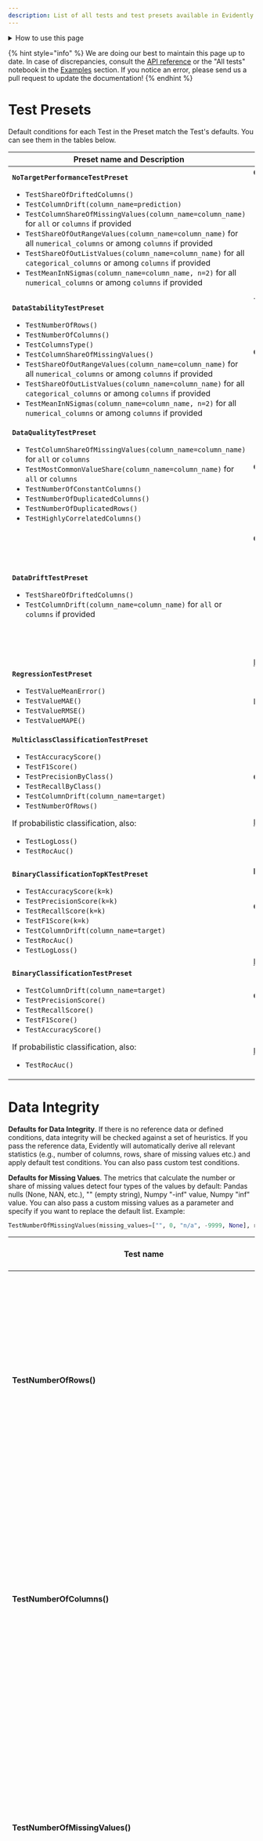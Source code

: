 ```yaml
---
description: List of all tests and test presets available in Evidently.
---
```


<details>

<summary>How to use this page</summary>
 
This is a reference page. You can return here:
* To discover **available tests** and choose which to include in a custom test suite.
* To understand which **parameters** you can change for a specific test or preset.
* To verify which tests are included in a **test preset**.

You can use the menu on the right to navigate the sections. We organize individual tests into groups, e.g. Data Quality, Data Integrity, Regression, etc. Note that these groups do **not** match the presets with similar names. For example, there are more Data Quality tests than in the `DataQualityTestPreset`. 

# How to read the tables

* **Name**: the name of the test or test preset.  
* **Description**: plain text explanation of the test, or the content of the preset. For tests, we specify whether it applies to the whole dataset or individual columns.
* **Parameters**: available configurations. 
  * Required parameters are necessary for calculations, e.g. a column name for a column-level test.
  * Optional parameters modify how the underlying metric is calculated, e.g. which statistical test or correlation method is used.
  * *Test condition parameters* help set the conditions (e.g. equal, not equal, greater than, etc.) that define the expectations from the test output. If the condition is violated, the test returns a fail. Here you can see the complete list of the [standard condition parameteres](../tests-and-reports/custom-test-suite.md#custom-conditions). They apply to most of the tests, and are optional.
* **Default tests condition**: they apply if you do not set a custom сondition. 
  * With reference: the test conditions that apply when you pass a reference dataset and Evidently can derive expectations from it. 
  * No reference: the test conditions that apply if you do not provide the reference. They are based on heuristics.
 
**Test visualizations**. Each test also includes a default render. If you want to see the visualization, navigate to the [example notebooks](../examples/examples.md).
</details>

{% hint style="info" %} 
We are doing our best to maintain this page up to date. In case of discrepancies, consult the [API reference](https://docs.evidentlyai.com/reference/api-reference) or the "All tests" notebook in the [Examples](../examples/examples.md) section. If you notice an error, please send us a pull request to update the documentation! 
{% endhint %}

# Test Presets

Default conditions for each Test in the Preset match the Test's defaults. You can see them in the tables below.

| Preset name and Description | Parameters |
|---|---|
| **`NoTargetPerformanceTestPreset`**<br><ul><li> `TestShareOfDriftedColumns()`</li><li>`TestColumnDrift(column_name=prediction)`</li><li>`TestColumnShareOfMissingValues(column_name=column_name)` for `all` or `сolumns` if provided </li><li>`TestShareOfOutRangeValues(column_name=column_name)` for all `numerical_columns` or among `columns` if provided</li><li>`TestShareOfOutListValues(column_name=column_name)` for all `categorical_columns` or among `columns` if provided</li><li>`TestMeanInNSigmas(column_name=column_name, n=2)` for all `numerical_columns` or among `columns` if provided </li></ul>| **Optional**:<ul><li>`columns`</li><li>`stattest`</li><li>`cat_stattest`</li><li>`num_stattest`</li><li>`per_column_stattest`</li><li>`stattest_threshold`</li><li>`cat_stattest_threshold`</li><li>`num_stattest_threshold`</li><li>`per_column_stattest_threshold`</li><li>`drift_share`</li></ul>. [How to set data drift parameters](../customization/options-for-statistical-tests.md).|
| **`DataStabilityTestPreset`**<br><ul><li>`TestNumberOfRows()`</li><li>`TestNumberOfColumns()`</li><li>`TestColumnsType()`</li><li>`TestColumnShareOfMissingValues()`</li><li>`TestShareOfOutRangeValues(column_name=column_name)` for all `numerical_columns` or among `columns` if provided</li><li>`TestShareOfOutListValues(column_name=column_name)` for all `categorical_columns` or among `columns` if provided</li><li>`TestMeanInNSigmas(column_name=column_name, n=2)` for all `numerical_columns` or among `columns` if provided </li></ul>| **Optional**:<ul><li>`columns`</li></ul> |
| **`DataQualityTestPreset`**<br>  <ul><li>`TestColumnShareOfMissingValues(column_name=column_name)` for `all` or `columns` </li><li>`TestMostCommonValueShare(column_name=column_name)` for `all` or `columns`</li><li>`TestNumberOfConstantColumns()`</li><li>`TestNumberOfDuplicatedColumns()`</li><li>`TestNumberOfDuplicatedRows()`</li><li>`TestHighlyCorrelatedColumns()`</li></ul>| **Optional:**<ul><li>`columns`</li></ul> |
| **`DataDriftTestPreset`**<br> <ul><li>`TestShareOfDriftedColumns()`</li><li>`TestColumnDrift(column_name=column_name)` for `all` or `сolumns` if provided </li></ul> | **Optional**:<ul><li>`columns`</li><li>`stattest`</li><li>`cat_stattest`</li><li>`num_stattest`</li><li>`per_column_stattest`</li><li>`stattest_threshold`</li><li>`cat_stattest_threshold`</li><li>`num_stattest_threshold`</li><li>`per_column_stattest_threshold`</li><li>`drift_share`</li></ul>[How to set data drift parameters](../customization/options-for-statistical-tests.md). |
| **`RegressionTestPreset`**<br> <ul><li>`TestValueMeanError()`</li><li>`TestValueMAE()`</li><li>`TestValueRMSE()`</li><li>`TestValueMAPE()`</li></ul> | N/A |
| **`MulticlassClassificationTestPreset`**<br> <ul><li>`TestAccuracyScore()`</li><li>`TestF1Score()`</li><li>`TestPrecisionByClass()`</li><li>`TestRecallByClass()`</li><li>`TestColumnDrift(column_name=target)`</li><li>`TestNumberOfRows()`</li></ul>If probabilistic classification, also: <ul><li>`TestLogLoss()`</li><li>`TestRocAuc()`</li></ul>| **Optional**:<ul><li>`stattest`</li><li>`stattest_threshold`</li></ul> [How to set data drift parameters](../customization/options-for-statistical-tests.md).  |
| **`BinaryClassificationTopKTestPreset`**<br> <ul><li>`TestAccuracyScore(k=k)`</li><li>`TestPrecisionScore(k=k)`</li><li>`TestRecallScore(k=k)`</li><li>`TestF1Score(k=k)`</li><li>`TestColumnDrift(column_name=target)`</li><li>`TestRocAuc()`</li><li>`TestLogLoss()`</li></ul> |**Required**:<ul><li>`k`</li></ul>**Optional**:<ul><li>`stattest`</li><li>`stattest_threshold`</li><li>`probas_threshold`</li></ul> [How to set data drift parameters](../customization/options-for-statistical-tests.md). |
| **`BinaryClassificationTestPreset`** <br><ul><li>`TestColumnDrift(column_name=target)`</li><li>`TestPrecisionScore()`</li><li>`TestRecallScore()`</li><li>`TestF1Score()`</li><li>`TestAccuracyScore()`</li></ul>If probabilistic classification, also:<ul><li>`TestRocAuc()`</li></ul> | **Optional**:<ul><li>`stattest`</li><li>`stattest_threshold`</li><li>`probas_threshold`</li></ul> [How to set data drift parameters](../customization/options-for-statistical-tests.md)|

# Data Integrity

**Defaults for Data Integrity**. If there is no reference data or defined conditions, data integrity will be checked against a set of heuristics. If you pass the reference data, Evidently will automatically derive all relevant statistics (e.g., number of columns, rows, share of missing values etc.) and apply default test conditions. You can also pass custom test conditions.  

**Defaults for Missing Values**. The metrics that calculate the number or share of missing values detect four types of the values by default: Pandas nulls (None, NAN, etc.), "" (empty string), Numpy "-inf" value, Numpy "inf" value. You can also pass a custom missing values as a parameter and specify if you want to replace the default list. Example:

```python
TestNumberOfMissingValues(missing_values=["", 0, "n/a", -9999, None], replace=True)
```

| Test name  | Description | Parameters | Default test condition | 
|---|---|---|---|
| **TestNumberOfRows()** | Dataset-level. <br><br> Tests the number of rows against the reference or a defined condition.|  **Required**:<br> N/A <br><br> **Optional**:<br> N/A <br><br>**Test conditions**: <ul><li>*standard parameters*</li></ul>| Expects +/-10% or >30.<br><br>**With reference**: the test fails if the number of rows differs by over 10% from the reference. <br><br>**No reference**: the test fails if the number of rows is <= 30.|
| **TestNumberOfColumns()** | Dataset-level. <br><br> Tests the number of columns against the reference or a defined condition. | **Required**:<br> N/A <br><br> **Optional**:<br> N/A <br><br>**Test conditions**: <ul><li>*standard parameters*</li></ul>| Expects the same or non-zero.<br><br>**With reference**: the test fails if the number of columns differs from the reference. <br><br>**No reference**: the test fails if the number of columns is 0.|
| **TestNumberOfMissingValues()** | Dataset-level. <br><br> Tests the number of missing values in the dataset against the reference or a defined condition.|**Required**:<br> N/A <br><br> **Optional**: <ul><li>`missing_values = [], replace = True/False` (default = default list)</li></ul> **Test conditions**: <ul><li>*standard parameters*</li></ul>| Expects up to +10% or 0. <br><br>**With reference**: the test fails if the share of missing values is over 10% higher than in reference. <br><br>**No reference**: the test fails if the dataset contains missing values.|
| **TestShareOfMissingValues()**| Dataset-level. <br><br> Tests the share of missing values in the dataset against the reference or a defined condition.|**Required**:<br> N/A <br><br> **Optional**: <ul><li>`missing_values = [], replace = True/False` (default = default list)</li></ul>**Test conditions**: <ul><li>*standard parameters*</li></ul> | Expects up to +10% or 0. <br><br>**With reference**: the test fails if the share of missing values is over 10% higher than in reference.<br><br>**No reference**:  the test fails if the dataset contains missing values.|
| **TestNumberOfColumnsWithMissingValues()**| Dataset-level. <br><br>Tests the number of columns that contain missing values in the dataset against the reference or a defined condition.|**Required**:<br> N/A <br><br> **Optional**: <ul><li>`missing_values = [], replace = True/False` (default = default list)</li></ul>**Test conditions**: <ul><li>*standard parameters*</li></ul> | Expects <= or 0. <br><br>**With reference**: the test fails if the number of columns with missing values is higher than in reference.  <br>**No reference**: the test fails if the dataset contains columns with missing values.|
| **TestShareOfColumnsWithMissingValues()** | Dataset-level. <br><br> Tests the share of columns that contain missing values in the dataset against the reference or a defined condition.| **Required**:<br> N/A <br><br> **Optional**: <ul><li>`missing_values = [], replace = True/False` (default = default list)</li></ul>**Test conditions**: <ul><li>*standard parameters*</li></ul> | Expects <= or 0. <br><br>**With reference**: the test fails if the share of columns with missing values is higher than in reference.  <br><br>**No reference**: the test fails if the dataset contains columns with missing values.|
| **TestNumberOfRowsWithMissingValues()** | Dataset-level. <br><br> Tests the number of rows that contain missing values against the reference or a defined condition. | **Required**:<br>N/A<br><br>**Optional**:<ul><li>`missing_values = [], replace = True/False` (default = default list)</li></ul> **Test conditions** <ul><li>*standard parameters*</li></ul>| Expects up to +10% or 0.<br><br>**With reference**: the test fails if the share of rows with missing values is over 10% higher than in reference. <br><br>**No reference**: the test fails if the dataset contains rows with missing values.|
| **TestShareOfRowsWithMissingValues()** | Dataset-level. <br><br> Tests the share of rows that contain missing values against the reference or a defined condition. | **Required**:<br>N/A<br><br>**Optional**:<ul><li>`missing_values = [], replace = True/False` (default = default list)</li></ul>**Test conditions** <ul><li>*standard parameters*</li></ul>| Expects up to +10% or 0.<br><br>**With reference**: the test fails if the share of rows with missing values is over 10% higher than in reference. <br><br>**No reference**: the test fails if the dataset contains rows with missing values.|
| **TestNumberOfDifferentMissingValues()**| Dataset-level. <br><br> Tests the number of differently encoded missing values in the dataset against the reference or a defined condition. Detects 4 types of missing values by default and/or values from a user list. | **Required**:<br>N/A<br><br>**Optional**:<ul><li>`missing_values: list <br>replace: bool = True`(default = default list)</li></ul> **Test conditions** <ul><li>*standard parameters*</li></ul> | Expects <= or none.<br><br>**With reference**: the test fails if the current dataset has more types of missing values. <br><br>**No reference**: the test fails if the current dataset contains missing values. 
| **TestNumberOfConstantColumns()** | Dataset-level. <br><br> Tests the number of columns with all constant values against reference or a defined condition. |**Required**:<br> N/A <br><br> **Optional**:<br> N/A <br><br>**Test conditions**: <ul><li>*standard parameters*</li></ul>| Expects =< or none.<br><br>**With reference**: the test fails if the number of constant columns is higher than in the reference.<br><br>**No reference**: the test fails if there is at least one constant column.|
| **TestNumberOfEmptyRows()** | Dataset-level. <br><br> Tests the number of empty rows against reference or a defined condition. |**Required**:<br> N/A <br><br> **Optional**:<br> N/A <br><br>**Test conditions**: <ul><li>*standard parameters*</li></ul>| Expects +/- 10% or none.<br><br>**With reference**: the test fails if the share of empty rows is over 10% higher or lower than in the reference.<br><br>**No reference**: the test fails if there is at least one empty row.|
| **TestNumberOfEmptyColumns()** | Dataset-level. <br><br> Tests the number of empty columns against reference or a defined condition.|**Required**:<br> N/A <br><br> **Optional**:<br> N/A <br><br>**Test conditions**: <ul><li>*standard parameters*</li></ul>| Expects =< or none.<br><br>**With reference**: the test fails if the number of empty columns is higher than in the reference.<br><br>**No reference**: the test fails if there is at least one empty column.|
| **TestNumberOfDuplicatedRows()** | Dataset-level. <br><br> Tests the number of duplicate rows against reference or a defined condition. |**Required**:<br> N/A <br><br> **Optional**:<br> N/A <br><br>**Test conditions**: <ul><li>*standard parameters*</li></ul>| Expects +/- 10% or none.<br><br>**With reference**: the test fails if the share of duplicate rows is over 10% higher or lower than in the reference.<br><br>**No reference**: the test fails if there is at least one duplicate row. |
| **TestNumberOfDuplicatedColumns()** | Dataset-level. <br><br> Tests the number of duplicate columns against reference or a defined condition. |**Required**:<br> N/A <br><br> **Optional**:<br> N/A <br><br>**Test conditions**: <ul><li>*standard parameters*</li></ul>| Expects =< or none.<br><br>**With reference**: the test fails if the number of duplicate columns is higher than in the reference.<br><br>**No reference**: the test fails if there is at least one duplicate column.|
| **TestColumnsType()**| Dataset-level. <br><br> Tests the types of all columns against the reference.| **Required**:<br> N/A <br><br> **Optional**:<br> `columns_type: dict` <br><br>**Test conditions**:<br> N/A | Expects types to match.<br><br>**With reference**: the test fails if at least one column type does not match. <br>**No reference**: N/A |
| **TestColumnNumberOfMissingValues**(column_name='name')| Column-level. <br><br> Tests the number of missing values in a given column against the reference or a defined condition.| **Required**:<ul><li>`column_name`</li></ul>**Optional**:<ul><li>`missing_values = [], replace = True/False` (default = default list)</li></ul> **Test conditions** <ul><li>*standard parameters*</li></ul> | Expects up to 10% or none.<br><br>**With reference**: the test fails if the share of missing values in a column is over 10% higher than in reference. <br><br>**No reference**: the test fails if the column contains missing values.|
| **TestColumnShareOfMissingValues**(column_name='name')| Column-level. <br><br> Tests the share of missing values in a given column against the reference or a defined condition.| **Required**:<ul><li>`column_name`</li></ul>**Optional**:<ul><li>`missing_values = [], replace = True/False` (default = default list)</li></ul>**Test conditions** <ul><li>*standard parameters*</li></ul> | Expects up to 10% or none.<br><br>**With reference**: the test fails if the share of missing values in a column is over 10% higher than in reference. <br>**No reference**: the test fails if the column contains missing values.|
| **TestColumnNumberOfDifferentMissingValues**(column_name='name')| Column-level. <br><br> Tests the number of differently encoded missing values in the column against reference or a defined condition. Detects 4 types of missing values by default and/or values from a user list. | **Required**:<ul><li>`column_name`</li></ul>**Optional**:<ul><li>`missing_values = [], replace = True/False` (default = default list)</li></ul> **Test conditions**: <ul><li>*standard parameters*</li></ul>| Expects <= or none.<br><br>**With reference**: the test fails if the current column has more types of missing values. <br><br>**No reference**: The test fails if the column contains missing values.|
| **TestColumnAllConstantValues**(column_name='name') | Column-level. <br><br> Tests if all the values in a given column are constant.|**Required**: <ul><li>`column_name`</li></ul>**Optional**:<br> N/A<br><br>**Test conditions**: <br> N/A| Expects non-constant.<br><br>The test fails if all values in a given column are constant.|
| **TestColumnAllUniqueValues**(column_name='name') | Column-level. <br><br> Tests if all the values in a given column are unique.| **Required**: <ul><li>`column_name`</li></ul>**Optional**:<br> N/A<br><br>**Test conditions**:<br> N/A | Expects all unique (e.g., IDs).<br><br>The test fails if at least one value in a given column is not unique.|
| **TestColumnRegExp**(column_name='name, reg_exp='^[0..9]') | Column-level. <br><br> Tests the number of values in a column that do not match a defined regular expression, against reference or a defined condition. |**Required**: <ul><li>`column_name`</li><li>`reg_exp`</li></ul>**Optional**:<br>N/A<br><br>**Test conditions**:<ul><li>*standard parameters* </li></ul>| **With reference**: the test fails if the share of values that match a regular expression is over 10% higher or lower than in the reference.<br><br>**No reference**: the test fails if at least one of the values does not match a regular expression. |

# Data Quality

**Defaults for data quality**. If there is no reference data or defined conditions, data quality will be checked against a set of heuristics. If you pass the reference data, Evidently will automatically derive all relevant statistics (e.g., min value, max value, value range, value list, etc.) and apply default test conditions. You can also pass custom test conditions.  

| Test name  | Description | Parameters | Default test conditions | 
|---|---|---|---|
| **TestConflictTarget()**| Dataset-level. <br><br> Tests if there are conflicts in the target (instances where a different label is assigned for an identical input). | N/A | Expects no conflicts in the target (with or without reference). |
| **TestConflictPrediction()**| Dataset-level. <br><br> Tests if there are conflicts in the prediction (instances where a different prediction is made for an identical input). | N/A | Expects no conflicts in the target (with or without reference). |
| **TestTargetPredictionCorrelation()** | Dataset-level. <br><br> Tests the strength of correlation between the target and prediction.| **Required**:<br>N/A<br><br> **Optional:**  <ul><li>`method` (default = `pearson`, available = `pearson`, `spearman`, `kendall`, `cramer_v`)</li></ul> **Test conditions**: <ul><li>*standard parameters*</li></ul> | Expects +/- 0.25 in correlation strength, or > 0. <br><br>**With reference**: the test fails if there is a 0.25+ change in the correlation strength between target and prediction.<br><br>**No reference**: the test fails if the correlation between target and prediction <=0 |
| **TestHighlyCorrelatedColumns()**| Dataset-level. <br><br> Tests the strongest correlation between a pair of features, against reference or a defined condition. <br> | **Required**:<br>N/A<br><br> **Optional:**  <ul><li>`method` (default = `pearson`, available = `pearson`, `spearman`, `kendall`, `cramer_v`)</li></ul> **Test conditions**: <ul><li>*standard parameters*</li></ul>| Expects +/- 10% in max correlation strength, or < 0.9.<br><br>**With reference**: the test fails if there is a 10%+ change in the correlation strength for the most correlated feature pair.<br><br> **No reference**: the test fails if there is at least one pair of features with the correlation >= 0.9 |
| **TestTargetFeaturesCorrelations()**| Dataset-level. <br><br> Tests if any of the features is highly correlated with the target. <br>Example use: to detect target leak. |  **Required**:<br>N/A<br><br> **Optional:**  <ul><li>'`method` (default = `pearson`, available = `pearson`, `spearman`, `kendall`, `cramer_v`)</li></ul> **Test conditions**: <ul><li>*standard parameters*</li></ul> | Expects +/- 10% in max correlation strength, or < 0.9.<br><br>**With reference**: the test fails if there is a 10%+ change in the correlation strength for the feature most correlated with the target.<br><br>**No reference**: the test fails if at least one feature is correlated with the target >= 0.9 |
| **TestPredictionFeaturesCorrelations()**| Dataset-level. <br><br> Tests if any of the features is highly correlated with the prediction <br>Example use: to detect when predictions rely on a single feature. | **Required**:<br>N/A<br><br> **Optional:**  <ul><li>`method` (default = `pearson`, available = `pearson`, `spearman`, `kendall`, `cramer_v`)</li></ul> **Test conditions**: <ul><li>*standard parameters*</li></ul>| Expects +/- 10% in max correlation strength, or < 0.9.<br><br>**With reference**: the test fails if there is a 10%+ change in the correlation strength for the feature most correlated with the prediction.<br><br>**No reference**: the test fails if at least one feature is correlated with the prediction >= 0.9 |
| **TestCorrelationChanges()** | Dataset-level. <br><br> Tests the number of correlation violations (significant change in the correlation strength between the two features).|  **Required**:<br>N/A<br><br> **Optional:**  <ul><li>`method` (default = `pearson`, available = `pearson`, `spearman`, `kendall`, `cramer_v`)</li><li>`corr_diff` (default = 0.25) </li></ul> **Test conditions**: <ul><li>*standard parameters*</li></ul>| Expects none.<br><br>**With reference**: the test fails if at least 1 correlation violation is detected. <br><br>**No reference**: N/A |
| **TestColumnValueMin**(column_name='num-column') | Column-level. <br><br> Tests the minimum value of a given numerical column against reference or a defined condition. |  **Required**:<ul><li>`column_name`</li></ul> **Optional:** N/A <br><br> **Test conditions**: <ul><li>*standard parameters*</li></ul> | Expects not lower.<br><br>**With reference**: the test fails if the minimum value is lower than in the reference.<br><br>**No reference**: N/A |
| **TestColumnValueMax**(column_name='num-column') | Column-level. <br><br> Tests the maximum value of a given numerical column against reference or a defined condition. |   **Required**:<ul><li>`column_name`</li></ul> **Optional:** N/A <br><br> **Test conditions**: <ul><li>*standard parameters*</li></ul> | Expects not higher.<br><br>**With reference**: the test fails if the maximum value is higher than in the reference.<br><br>**No reference**: N/A |
| **TestColumnValueMean**(column_name='num-column') | Column-level. <br><br> Tests the mean value of a given numerical column against reference or a defined condition. |   **Required**:<ul><li>`column_name`</li></ul> **Optional:**<br> N/A <br><br> **Test conditions**: <ul><li>*standard parameters*</li></ul> | Expects +/-10%.<br><br>**With reference**: the test fails if the mean value is different by more than 10%.<br><br>**No reference**: N/A |
| **TestColumnValueMedian**(column_name='num-column') | Column-level. <br><br> Tests the median value of a given numerical column against reference or a defined condition. |   **Required**:<ul><li>`column_name`</li></ul> **Optional:**<br> N/A <br><br> **Test conditions**: <ul><li>*standard parameters*</li></ul> | Expects +/-10%.<br><br>**With reference**: the test fails if the median value is different by more than 10%.<br><br>**No reference**: N/A |
| **TestColumnValueStd**(column_name='num-column')<br>| Column-level. <br><br> Tests the standard deviation of a given numerical column against reference or a defined condition. |   **Required**:<ul><li>`column_name`</li></ul> **Optional:**<br> N/A <br><br> **Test conditions**: <ul><li>*standard parameters*</li></ul> | Expects +/-10%.<br><br>**With reference**: the test fails if the standard deviation is different by more than 10%.<br><br>**No reference**: N/A |
| **TestNumberOfUniqueValues**(column_name='name')<br>    | Column-level. <br><br> Tests the number of unique values in a given column against reference or a defined condition. |   **Required**:<ul><li>`column_name`</li></ul> **Optional:**<br> N/A <br><br> **Test conditions**: <ul><li>*standard parameters*</li></ul> | Expects +/-10%.<br><br>**With reference**: the test fails if the share of unique values is different by more than 10%.<br><br>**No reference**: N/A |
| **TestUniqueValuesShare**(column_name='name') | Column-level. <br><br> Tests the share of unique values in a given column against reference or a defined condition.  |   **Required**:<ul><li>`column_name`</li></ul> **Optional:**<br> N/A <br><br> **Test conditions**: <ul><li>*standard parameters*</li></ul> | Expects +/-10%.<br><br>**With reference**: the test fails if the share of unique values is different by more than 10%.<br><br>**No reference**: N/A |
| **TestMostCommonValueShare**(column_name='name') | Column-level. <br><br> Tests the share of the most common value in a given column against reference or a defined condition. |   **Required**:<ul><li>`column_name`</li></ul> **Optional:**<br> N/A <br><br> **Test conditions**: <ul><li>*standard parameters*</li></ul> | Expects +/-10%.<br><br>**With reference**: the test fails if the share of the most common value is different by more than 10% from the reference.<br><br>**No reference**: the test fails if the share of the most common value is >= 80%. |
| **TestMeanInNSigmas**(column_name='num-column') | Column-level. <br><br> Tests if the mean value in a given numerical column is within the expected range , defined in standard deviations. This test requires reference. | **Required**:<ul><li>`column_name`</li></ul> **Optional:** <ul><li>`n_sigmas`</li></ul> | Expects +/- 2 std dev.<br><br>**With reference**: the test fails if the current mean value is out of the +/- 2 std dev interval from the reference mean value. <br><br>**No reference**: N/A |
| **TestValueRange**(column_name='num_column') | Column-level. <br><br> Tests if a numerical column contains values out of the min-max range. |  **Required**:<ul><li>`column_name`</li></ul> **Optional:** <ul><li>`left`</li><li>`right`</li></ul> **Test conditions**:<br>N/A | Expects all values to be in range.<br><br>**With reference**: the test fails if the column contains values out of the min-max range as seen in the reference. <br><br>**No reference**: N/A |
| **TestShareOfOutRangeValues**(column_name='num_column')| Column-level. <br><br> Tests the share of values out of the min-max range against reference or a defined condition. | **Required**:<ul><li>`column_name`</li></ul> **Optional:** <ul><li>`left`</li><li>`right`</li></ul> **Test conditions**: <ul><li>*standard parameters*</li></ul>|| Expects all values to be in range.<br><br>  | Expects all values to be in range.<br><br>**With reference**: the test fails if at least 1 value is out of range (as seen in reference).<br><br>**No reference**: N/A |
| **TestNumberOfOutRangeValues**(column_name='num_column') | Column-level. <br><br> Tests the number of values out of the min-max range against reference or a defined condition. | **Required**:<ul><li>`column_name`</li></ul> **Optional:** <ul><li>`left`</li><li>`right`</li></ul> **Test conditions**: <ul><li>*standard parameters*</li></ul>|| Expects all values to be in range.<br><br>**With reference**: the test fails if at least 1 value is out of range (as seen in reference). <br><br>**No reference**: N/A |
| **TestValueList**(column_name='cat_column')   | Column-level. <br><br> Tests if a categorical column contains values out of the list.  |  **Required**:<ul><li>`column_name`</li></ul> **Optional:** <ul><li>`values: List[str]`</li></ul> **Test conditions**:<br>N/A| Expects all values to be in the list.<br><br>**With reference**: the test fails if the column contains values out of the list (as seen in reference). <br><br>**No reference**: N/A |
| **TestNumberOfOutListValues**(column_name='cat_column')| Column-level. <br><br> Tests the number of values in a given column that are out of list, against reference or a defined condition. | **Required**:<ul><li>`column_name`</li></ul> **Optional:** <ul><li>`values: List[str]`</li></ul> **Test conditions**: <ul><li>*standard parameters*</li></ul> | Expects all values to be in the list. <br><br>**With reference**: the test fails if the column contains values out of the list (as seen in reference). <br><br>**No reference**: N/A |
| **TestShareOfOutListValues**(column_name='cat_column')| Column-level. <br><br> Tests the share of values in a given column that are out of list against reference or a defined condition. |  **Required**:<ul><li>`column_name`</li></ul> **Optional:** <ul><li>`values: List[str]`</li></ul> **Test conditions**: <ul><li>*standard parameters*</li></ul> | Expects all values to be in the list. <br><br>**With reference**: the test fails if the column contains values out of the list (as seen in reference). <br>**No reference**: N/A |
|**TestColumnQuantile**(column_name='num_column', quantile=0.25) | Column-level. <br><br> Computes a quantile value and compares it to the reference or against a defined condition. |  **Required**:<ul><li>`column_name`</li><li>`quantile`</li></ul> **Optional:** N/A <br><br> **Test conditions**: <ul><li>*standard parameters*</li></ul> | Expects +/-10%.<br><br>**With reference**: the test fails if the quantile value is over 10% higher or lower. <br><br>**No reference**: N/A |

# Data Drift

**Defaults for Data Drift**. By default, all data drift tests use the Evidently [drift detection logic](data-drift-algorithm.md) that selects a different statistical test or metric based on feature type and volume. You always need a reference dataset.

To modify the logic or select a different test, you should set [data drift parameters](../customization/options-for-statistical-tests.md). 

| Test name | Description | Parameters | Default test conditions | 
|---|---|---|---|
| **TestNumberOfDriftedColumns()** | Dataset-level. <br><br> Compares the distribution of each column in the current dataset to the reference and tests the number of drifting features against a defined condition.| **Required**:<br>N/A<br><br>**Optional:**<ul><li>`сolumns`</li><li>`stattest`(default=automated selection)</li><li>`cat_stattest`</li><li>`num_stattest`</li><li>`per_column_stattest`</li><li>`stattest_threshold`(default=test default)</li><li>`cat_stattest_threshold`</li><li>`num_stattest_threshold`</li><li>`per_column_stattest_threshold`</li></ul>**Test conditions**:<ul><li>*standard parameters*</li></ul> | Expects =< ⅓ features to drift.<br><br>**With reference:** If > 1/3 of features drifted, the test fails.<br><br>**No reference:** N/A |
| **TestShareOfDriftedColumns()** | Dataset-level. <br><br> Compares the distribution of each column in the current dataset to the reference and tests the share of drifting features against a defined condition.| **Required**:<br>N/A<br><br>**Optional:**<ul><li>`сolumns`</li><li>`stattest`(default=automated selection)</li><li>`cat_stattest`</li><li>`num_stattest`</li><li>`per_column_stattest`</li><li>`stattest_threshold`(default=test default)</li><li>`cat_stattest_threshold`</li><li>`num_stattest_threshold`</li><li>`per_column_stattest_threshold`</li></ul>**Test conditions**:<ul><li>*standard parameters*</li></ul> | Expects =< ⅓ features to drift.<br><br>**With reference:** If > 1/3 of features drifted, the test fails.<br><br>**No reference:** N/A  |
| **TestColumnDrift(column_name='name')**| Column-level. <br><br> Tests if there is a distribution shift in a given column compared to the reference.| **Required**: <ul><li>column_name</ul></li> **Optional**:<ul><li>`stattest`(default=automated selection)</li><li>`stattest_threshold`(default=test default)</li></ul>| Expects no drift.<br><br>**With reference:** the test fails if the distribution drift is detected in a given column.<br><br>**No reference:** N/A |
| **TestEmbeddingsDrift(embeddings_name='small_subset')**| Column-level. <br><br> Tests if there is drift in embeddings compared to reference.| **Required**: <ul><li>column_name</ul></li> **Optional**:<ul><li>`drift_method`(default=model)</li></ul>| Expects no drift.<br><br>**With reference:** the test fails if the drift is detected in a given subset of columns.<br><br>**No reference:** N/A |


# Regression

**Defaults for Regression tests**: if there is no reference data or defined conditions, Evidently will compare the model performance to a dummy model that predicts the optimal constant (varies by the metric). You can also pass the reference dataset and run the test with default conditions, or define custom test conditions.

| Test name  | Description | Parameters | Default test conditions |  
|---|---|---|---|
| **TestValueMAE()**<br> | Dataset-level. <br><br> Computes the Mean Absolute Error (MAE) and compares it to the reference or against a defined condition.  | **Required**:<br>N/A<br><br> **Optional:**<br>N/A<br><br>**Test conditions**: <ul><li>*standard parameters*</li></ul>  | Expects +/-10% or better than a dummy model.<br><br>**With reference**: if MAE is higher or lower by over 10%, the test fails. <br><br>**No reference**: the test fails if the MAE value is higher than the MAE of the dummy model that predicts the optimal constant (median of the target value). |
| **TestValueRMSE()** | Dataset-level. Computes the Root Mean Square Error (RMSE) and compares it to the reference or against a defined condition. |**Required**:<br>N/A<br><br> **Optional**:<br>N/A<br><br> **Test conditions** <ul><li>*standard parameters*</li></ul>| Expects +/-10% or better than a dummy model.<br><br>**With reference**: if RMSE is higher or lower by over 10%, the test fails.<br><br>**No reference**: the test fails if the RMSE value is higher than the RMSE of the dummy model that predicts the optimal constant (mean of the target value). |
| **TestValueMeanError()**<br>| Dataset-level. <br><br> Computes the Mean Error (ME) and tests if it is near zero or compares it against a defined condition. | **Required**:<br>N/A<br><br> **Optional**:<br>N/A<br><br> **Test conditions** <ul><li>*standard parameters*</li></ul>| Expects the Mean Error to be near zero.<br><br>**With/without reference**: the test fails if the Mean Error is skewed and the condition is violated. <br>Condition: eq = approx(absolute=0.1\*error_std)<br>error_std  =  (curr_true - curr_preds).std() |
| **TestValueMAPE()** | Dataset-level. <br><br> Computes the Mean Absolute Percentage Error (MAPE) and compares it to the reference or against a defined condition. | **Required**:<br>N/A<br><br> **Optional:**<br>N/A<br><br>**Test conditions**: <ul><li>*standard parameters*</li></ul> | Expects +/-10% or better than a dummy model.<br><br>**With reference**: if MAPE is higher or lower by over 10%, the test fails.<br><br>**No reference**: the test fails if the MAPE value is higher than the MAPE of the dummy model that predicts the optimal constant (weighted median of the target value). |
| **TestValueAbsMaxError()** | Dataset-level. <br><br> Computes the absolute maximum error and compares it to the reference or against a defined condition.| **Required**:<br>N/A<br><br> **Optional:**<br>N/A<br><br>**Test conditions**: <ul><li>*standard parameters*</li></ul>| Expects +/-10% or better than a dummy model.<br><br>**With reference**: if the absolute maximum error is higher or lower by over 10%, the test fails. <br><br>**No reference**: the test fails if the absolute maximum error is higher than the absolute maximum error of the dummy model that predicts the optimal constant (median of the target value). |
| **TestValueR2Score()** | Dataset-level. <br><br> Computes the R2 Score (coefficient of determination) and compares it to the reference or against a defined condition. | **Required**:<br>N/A<br><br> **Optional:**<br>N/A<br><br>**Test conditions**: <ul><li>*standard parameters*</li></ul> | Expects +/-10% or > 0.<br><br>**With reference**: if R2 is higher or lower by over 10%, the test fails.<br><br>**No reference**: the test fails if the R2 value is =< 0. |

# Classification

You can apply the tests for non-probabilistic, probabilistic classification, and ranking. The underlying metrics will be calculated slightly differently depending on the provided inputs: only labels, probabilities, decision threshold, and/or K (to compute, e.g., precision@K). 

**Defaults for Classification tests**. If there is no reference data or defined conditions, Evidently will compare the model performance to a dummy model. It is based on a set of heuristics to verify that the quality is better than random. You can also pass the reference dataset and run the test with default conditions, or define custom test conditions.

| Test name | Description | Parameters | Default test conditions | 
|---|---|---|---|
| **TestAccuracyScore()**| Dataset-level. <br><br>Computes the Accuracy and compares it to the reference or against a defined condition. | **Required**:<br>N/A<br><br> **Optional**:<ul><li>`threshold_probas`(default for classification = None; default for probabilistic classification = 0.5)</li><li>`k`</li></ul> **Test conditions**:<ul><li>*standard parameters*</li></ul> | Expects +/-20% or better than a dummy model.<br><br>**With reference**: if the Accuracy is over 20% higher or lower, the test fails.<br><br>**No reference**: if the Accuracy is lower than the Accuracy of the dummy model, the test fails.|
| **TestPrecisionScore()**| Dataset-level. <br><br> Computes the Precision and compares it to the reference or against a defined condition. | **Required**:<br>N/A<br><br> **Optional**:<ul><li>`threshold_probas`(default for classification = None; default for probabilistic classification = 0.5)</li><li>`k`</li></ul> **Test conditions**: <ul><li>*standard parameters*</li></ul>| Expects +/-20% or better than a dummy model.<br><br>**With reference**: if the Precision is over 20% higher or lower, the test fails.<br><br>**No reference**: if the Precision is lower than the Precision of the dummy mode, the test fails.|
| **TestRecallScore()**| Dataset-level. <br><br> Computes the Recall and compares it to the reference or against a defined condition. | **Required**:<br>N/A<br><br> **Optional**:<ul><li>`threshold_probas`(default for classification = None; default for probabilistic classification = 0.5)</li><li>`k`</li></ul> **Test conditions**: <ul><li>*standard parameters*</li></ul> | Expects +/-20% or better than a dummy model.<br><br>**With reference**: if the Recall is over 20% higher or lower, the test fails.<br><br>**No reference**: if the Recall is lower than the Recall of the dummy model, the test fails.  |
| **TestF1Score()**| Dataset-level. <br><br> Computes the F1 score and compares it to the reference or against a defined condition. | **Required**:<br>N/A<br><br> **Optional**:<ul><li>`threshold_probas`(default for classification = None; default for probabilistic classification = 0.5)</li><li>`k`</li></ul> **Test conditions**: <ul><li>*standard parameters*</li></ul>| Expects +/-20% or better than a dummy model.<br><br>**With reference**: if the F1 is over 20% higher or lower, the test fails.<br><br>**No reference**: if the F1 is lower than the F1 of the dummy model, the test fails.|
| **TestPrecisionByClass**(label='classN') | Dataset-level. <br><br> Computes the Precision for the specified class and compares it to the reference or against a defined condition. | **Required**:<ul><li>`label`</li></ul> **Optional:**<ul><li>`probas_threshold`(default for classification = None; default for probabilistic classification = 0.5)</li><li>`k` (default = None)</li></ul> **Test conditions**: <ul><li>*standard parameters*</li></ul> | Expects +/-20% or better than a dummy model.<br><br>**With reference**: if the Precision is over 20% higher or lower, the test fails.<br><br>**No reference**: if the Precision is lower than the Precision of the dummy model, the test fails.|
| **TestRecallByClass**(label='classN') | Dataset-level. <br><br> Computes the Recall for the specified class and compares it to the reference or against a defined condition.| **Required**:<ul><li>`label`</li></ul> **Optional:**<ul><li>`probas_threshold`(default for classification = None; default for probabilistic classification = 0.5)</li><li>`k` (default = None)</li></ul>**Test conditions**: <ul><li>*standard parameters*</li></ul> | Expects +/-20% or better than a dummy model.<br><br>**With reference**: if the Recall is over 20% higher or lower, the test fails.<br><br>**No reference**: if the Recall is lower than the Recall of the dummy model, the test fails. |
|**TestF1ByClass**(label='classN') | Dataset-level. <br><br> Computes the F1 for the specified class and compares it to the reference or against a defined constraint. | **Required**:<ul><li>`label`</li></ul> **Optional:**<ul><li>`probas_threshold`(default for classification = None; default for probabilistic classification = 0.5)</li><li>`k` (default = None)</li></ul>**Test conditions**: <ul><li>*standard parameters*</li></ul> | Expects +/-20% or better than a dummy model.<br><br>**With reference**: the test fails if the F1 is over 20% higher or lower.<br><br>**No reference**: the test fails if the F1 is lower than the F1 of the dummy model.|
| **TestTPR()**| Dataset-level. <br><br> Computes the True Positive Rate and compares it to the reference or against a defined condition. | **Required**:<br>N/A<br><br> **Optional:**<ul><li>`probas_threshold`(default for classification = None; default for probabilistic classification = 0.5)</li><li>`k` (default = None)</li></ul>**Test conditions**: <ul><li>*standard parameters*</li></ul> | Expects +/-20% or better than a dummy model.<br><br>**With reference**: the test fails if the TPR is over 20% higher or lower.<br><br>**No reference**: the test fails if the TPR is lower than the TPR of the dummy model.|
| **TestTNR()**| Dataset-level. <br><br> Computes the True Negative Rate and compares it to the reference or against a defined condition. |**Required**:<br>N/A<br><br> **Optional:**<ul><li>`probas_threshold`(default for classification = None; default for probabilistic classification = 0.5)</li><li>`k` (default = None)</li></ul>**Test conditions**: <ul><li>*standard parameters*</li></ul>| Expects +/-20% or better than a dummy model.<br><br>**With reference**: the test fails if the TNR is over 20% higher or lower.<br><br>**No reference**: the test fails if the TNR is lower than the TNR of the dummy model. |
| **TestFPR()** | Dataset-level. <br><br> Computes the False Positive Rate and compares it to the reference or against a defined condition. | **Required**:<br>N/A<br><br> **Optional:**<ul><li>`probas_threshold`(default for classification = None; default for probabilistic classification = 0.5)</li><li>`k` (default = None)</li></ul>**Test conditions**: <ul><li>*standard parameters*</li></ul>| Expects +/-20% or better than a dummy model.<br><br>**With reference**: the test fails if the FPR is over 20% higher or lower.<br><br>**No reference**: the test fails if the FPR is higher than the FPR of the dummy model. |
| **TestFNR()**| Dataset-level. <br><br> Computes the False Negative Rate and compares it to the reference or against a defined condition. | **Required**:<br>N/A<br><br> **Optional:**<ul><li>`probas_threshold`(default for classification = None; default for probabilistic classification = 0.5)</li><li>`k` (default = None)</li></ul>**Test conditions**: <ul><li>*standard parameters*</li></ul>| Expects +/-20% or better than a dummy model.<br><br>**With reference**: the test fails if the FNR is over 20% higher or lower.<br><br>**No reference**: the test fails if the FNR is higher than the FNR of the dummy model. |
|  **TestRocAuc()**| Dataset-level. <br><br> Applies to probabilistic classification. <br><br>Computes the ROC AUC and compares it to the reference or against a defined condition. | **Required**:<br>N/A<br><br> **Optional:**<br>N/A<br><br>**Test conditions**: <ul><li>*standard parameters*</li></ul> | Expects +/-20% or > 0.5 <br><br>**With reference**: the test fails if the ROC AUC is over 20% higher or lower than in the reference.<br><br>**No reference**: the test fails if ROC AUC is <= 0.5. |
|  **TestLogLoss()** | Dataset-level. <br><br>Applies to probabilistic classification. <br><br> Computes the LogLoss and compares it to the reference or against a defined condition. | **Required**:<br>N/A<br><br> **Optional:**<br>N/A<br><br>**Test conditions**: <ul><li>*standard parameters*</li></ul> | Expects +/-20% or better than a dummy model.<br><br>**With reference**: the test fails if the LogLoss is over 20% higher or lower than in the reference. <br><br>**No reference**: the test fails if LogLoss is higher than the LogLoss of the dummy model (equals 0.5 for a constant model). |
